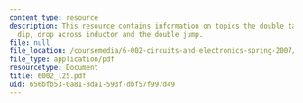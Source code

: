 ```yaml
---
content_type: resource
description: This resource contains information on topics the double take, the double
  dip, drop across inductor and the double jump.
file: null
file_location: /coursemedia/6-002-circuits-and-electronics-spring-2007/656bfb530a818da1593fdbf57f997d49_6002_l25.pdf
file_type: application/pdf
resourcetype: Document
title: 6002_l25.pdf
uid: 656bfb53-0a81-8da1-593f-dbf57f997d49
---
```

